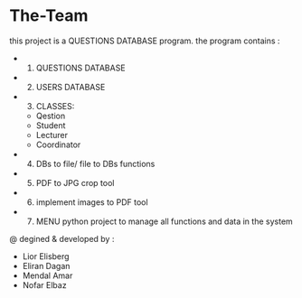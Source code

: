 # The-Team
this project is a QUESTIONS DATABASE program.
the program contains :

* 1. QUESTIONS DATABASE
* 2. USERS DATABASE
* 3. CLASSES:
  *  Qestion
  *  Student
  *  Lecturer
  *  Coordinator
* 4. DBs to file/ file to DBs functions
* 5. PDF to JPG crop tool
* 6. implement images to PDF tool
* 7. MENU python project to manage all functions and data in the system

@ degined & developed by :
  * Lior Elisberg
  * Eliran Dagan
  * Mendal Amar
  * Nofar Elbaz
          
